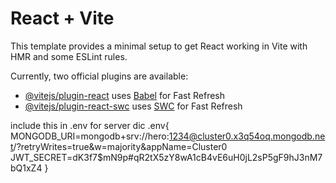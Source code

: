 # React + Vite

This template provides a minimal setup to get React working in Vite with HMR and some ESLint rules.

Currently, two official plugins are available:

- [@vitejs/plugin-react](https://github.com/vitejs/vite-plugin-react/blob/main/packages/plugin-react/README.md) uses [Babel](https://babeljs.io/) for Fast Refresh
- [@vitejs/plugin-react-swc](https://github.com/vitejs/vite-plugin-react-swc) uses [SWC](https://swc.rs/) for Fast Refresh

include this in .env for server dic
.env{
    MONGODB_URI=mongodb+srv://hero:1234@cluster0.x3q54oq.mongodb.net/?retryWrites=true&w=majority&appName=Cluster0
    JWT_SECRET=dK3f7$mN9p#qR2tX5zY8wA1cB4vE6uH0jL2sP5gF9hJ3nM7bQ1xZ4
}
